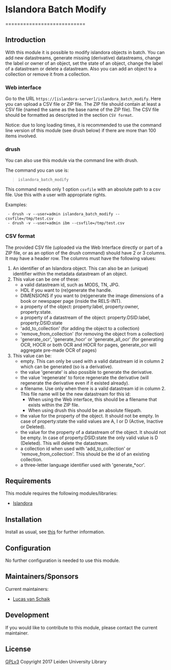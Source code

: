 # Islandora Batch Modify
===========================

## Introduction

With this module it is possible to modify islandora objects in batch. You can add new datastreams, generate missing (derivative) datastreams, change the label or owner of an object, set the state of an object, change the label of a datastream or delete a datastream.
Also you can add an object to a collection or remove it from a collection.

### Web interface

Go to the URL `https://[islandora-server]/islandora_batch_modify`. Here you can upload a CSV file or ZIP file. The ZIP file should contain at least a CSV file (named the same as the base name of the ZIP file). The CSV file should be formatted as descripted in the section `CSV format`.

Notice: due to long loading times, it is recommended to use the command line version of this module (see drush below) if there are more than 100 items involved.

### drush

You can also use this module via the command line with drush.

The command you can use is:

> `islandora_batch_modify`

This command needs only 1 option `csvfile` with an absolute path to a csv file.
Use this with a user with appropriate rights.


Examples:
```
 - drush -v --user=admin islandora_batch_modify --csvfile=/tmp/test.csv
 - drush -v --user=admin ibm --csvfile=/tmp/test.csv
```

### CSV format

The provided CSV file (uploaded via the Web Interface directly or part of a ZIP file, or as an option of the drush command) should have 2 or 3 columns. It may have a header row.
The columns must have the following values:

1. An identifier of an Islandora object. This can also be an (unique) identifier within the metadata datastream of an object.
2. This value can be one of these:
   * a valid datastream id, such as MODS, TN, JPG.
   * HDL if you want to (re)generate the handle.
   * DIMENSIONS if you want to (re)generate the image dimensions of a book or newspaper page (inside the RELS-INT).
   * a property of the object: property:label, property:owner, property:state.
   * a property of a datastream of the object: property:DSID:label, property:DSID:state
   * 'add_to_collection' (for adding the object to a collection)
   * 'remove_from_collection' (for removing the object from a collection)
   * 'generate_ocr', 'generate_hocr' or 'generate_all_ocr' (for generating OCR, HOCR or both OCR and HOCR for pages, generate_ocr will aggregate pre-made OCR of pages)
3. This value can be:
   * empty. This can only be used with a valid datastream id in column 2 which can be generated (so is a derivative).
   * the value 'generate' is also possible to generate the derivative.
   * the value 'regenerate' to force regenerate the derivative (will regenerate the derivative even if it existed already).
   * a filename. Use only when there is a valid datastream id in column 2. This file name will be the new datastream for this id:
     * When using the Web interface, this should be a filename that exists within the ZIP file.
     * When using drush this should be an absolute filepath.
   * the value for the property of the object. It should not be empty. In case of property:state the valid values are A, I or D  (Active, Inactive or Deleted).
   * the value for the property of a datastream of the object. It should not be empty. In case of property:DSID:state the only valid value is D (Deleted). This will delete the datastream.
   * a collection id when used with 'add_to_collection' or 'remove_from_collection'. This should be the id of an existing collection.
   * a three-letter language identifier used with 'generate_*ocr'.


## Requirements

This module requires the following modules/libraries:

* [Islandora](https://github.com/islandora/islandora)

## Installation
 
Install as usual, see [this](https://drupal.org/documentation/install/modules-themes/modules-7) for further information.
 
## Configuration

No further configuration is needed to use this module. 

## Maintainers/Sponsors

Current maintainers:

* [Lucas van Schaik](https://github.com/lucasvanschaik)

## Development

If you would like to contribute to this module, please contact the current maintainer.

## License

[GPLv3](LICENSE.txt)
Copyright 2017 Leiden University Library

